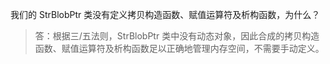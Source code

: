 我们的 StrBlobPtr 类没有定义拷贝构造函数、赋值运算符及析构函数，为什么？

> 答：根据三/五法则，StrBlobPtr 类中没有动态对象，因此合成的拷贝构造函数、赋值运算符及析构函数足以正确地管理内存空间，不需要手动定义。
